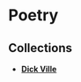 # Poetry

## Collections

* **[Dick Ville](https://github.com/rubinsztajn/poetry/tree/master/dickville)**
  
  

